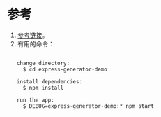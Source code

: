 # 参考
1. [参考链接](https://www.expressjs.com.cn/en/starter/generator.html)。
2. 有用的命令：
```terminal

   change directory:
     $ cd express-generator-demo

   install dependencies:
     $ npm install

   run the app:
     $ DEBUG=express-generator-demo:* npm start
```